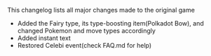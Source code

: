 This changelog lists all major changes made to the original game

* Added the Fairy type, its type-boosting item(Polkadot Bow), and changed Pokemon and move types accordingly
* Added instant text
* Restored Celebi event(check FAQ.md for help)
